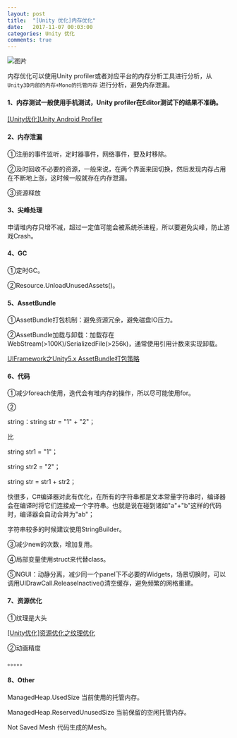 ```yaml
---
layout: post
title:  "[Unity 优化]内存优化"
date:   2017-11-07 00:03:00
categories: Unity 优化
comments: true
---
```


![图片](http://owk5gjdrg.bkt.clouddn.com/0077%E5%86%85%E5%AD%98%E4%BC%98%E5%8C%96.png)


内存优化可以使用Unity profiler或者对应平台的内存分析工具进行分析，从 `Unity3D内部的内存+Mono的托管内存` 进行分析，避免内存泄漏。

#### 1、内存测试一般使用手机测试，Unity profiler在Editor测试下的结果不准确。

[[Unity优化]Unity Android Profiler](http://blog.csdn.net/husheng0/article/details/72577737)

#### 2、内存泄漏

①注册的事件监听，定时器事件，网络事件，要及时移除。

②及时回收不必要的资源，一般来说，在两个界面来回切换，然后发现内存占用在不断地上涨，这时候一般就存在内存泄漏。

③资源释放

#### 3、尖峰处理

申请堆内存只增不减，超过一定值可能会被系统杀进程，所以要避免尖峰，防止游戏Crash。

#### 4、GC

①定时GC。

②Resource.UnloadUnusedAssets()。

#### 5、AssetBundle

①AssetBundle打包机制：避免资源冗余，避免磁盘IO压力。

②AssetBundle加载与卸载：加载存在WebStream(>100K)/SerializedFile(>256k)，通常使用引用计数来实现卸载。

[UIFramework之Unity5.x AssetBundle打包策略](http://blog.csdn.net/husheng0/article/details/77913876)

#### 6、代码

①减少foreach使用，迭代会有堆内存的操作，所以尽可能使用for。

②

string：string str = "1" + "2"；

比

string str1 = "1"；

string str2 = "2"；

string str = str1 + str2；

快很多，C#编译器对此有优化，在所有的字符串都是文本常量字符串时，编译器会在编译时将它们连接成一个字符串。也就是说在碰到诸如"a"+"b"这样的代码时，编译器会自动合并为"ab"；

字符串较多的时候建议使用StringBuilder。

③减少new的次数，增加复用。

④局部变量使用struct来代替class。

⑤NGUI：动静分离，减少同一个panel下不必要的Widgets，场景切换时，可以调用UIDrawCall.ReleaseInactive()清空缓存，避免频繁的网格重建。

#### 7、资源优化

①纹理是大头

[[Unity优化]资源优化之纹理优化](http://blog.csdn.net/husheng0/article/details/77611474)

②动画精度

。。。。。

#### 8、Other

ManagedHeap.UsedSize   当前使用的托管内存。

ManagedHeap.ReservedUnusedSize   当前保留的空闲托管内存。

Not Saved Mesh 代码生成的Mesh。